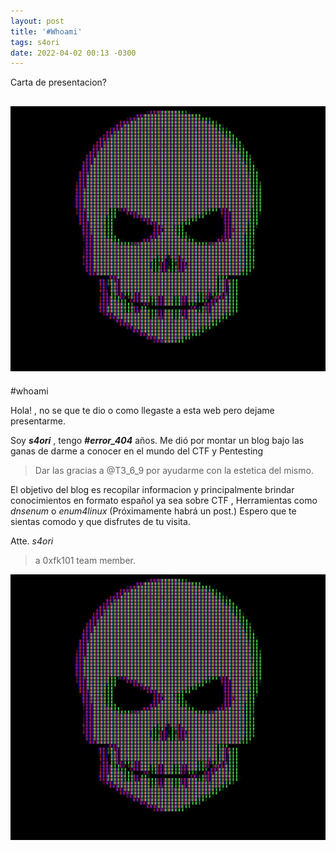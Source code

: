 ```yaml
---
layout: post
title: '#Whoami'
tags: s4ori
date: 2022-04-02 00:13 -0300
---
```

Carta de presentacion?

![Skull-gif](/assets/img/post-images/IncomparableFatalEastrussiancoursinghounds-size_restricted.gif)
---
#whoami

Hola! , no se que te dio o como llegaste a esta web pero dejame presentarme.

Soy ___s4ori___ , tengo ___#error_404___ años.
Me dió por montar un blog bajo las ganas de darme a conocer en el mundo del CTF y Pentesting
> Dar las gracias a @T3_6_9 por ayudarme con la estetica del mismo.

El objetivo del blog es recopilar informacion y principalmente brindar conocimientos en formato español
ya sea sobre CTF , Herramientas como *dnsenum* o *enum4linux* (Próximamente habrá un post.)
Espero que te sientas comodo y que disfrutes de tu visita.


Atte. *s4ori*
>a 0xfk101 team member.

![Skull-gif](/assets/img/post-images/IncomparableFatalEastrussiancoursinghounds-size_restricted.gif)
